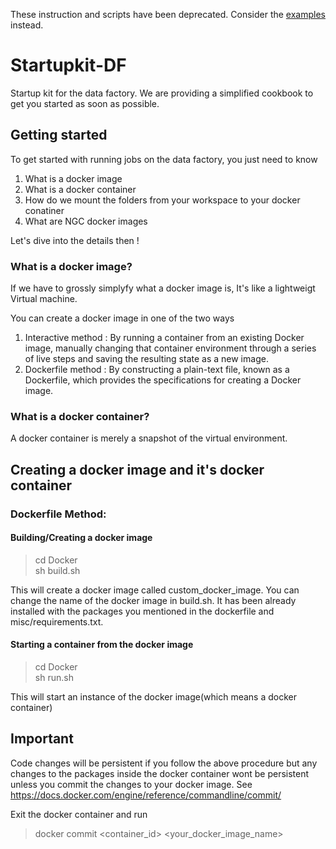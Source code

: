 
These instruction and scripts have been deprecated. Consider the [examples](../examples/README.md) instead.  

# Startupkit-DF

Startup kit for the data factory. We are providing a simplified cookbook to get you started as soon as possible.

## Getting started 

To get started with running jobs on the data factory,  you just need to know 

1. What is a docker image 
2. What is a docker container
3. How do we mount the folders from your workspace to your docker conatiner
4. What are NGC docker images


Let's dive into the details then ! 

### What is a docker image?

If we have to grossly simplyfy what a docker image is, It's  like a lightweigt Virtual machine.

You can create a docker image in one of the two ways

1. Interactive method : By running a container from an existing Docker image, manually changing that container environment through a series of live steps and saving the resulting state as a new image.
2. Dockerfile method : By constructing a plain-text file, known as a Dockerfile, which provides the specifications for creating a Docker image.


### What is a docker container?

A docker container is merely a snapshot of the virtual environment.  


## Creating a docker image and it's docker container

### Dockerfile Method:

#### Building/Creating a docker image

> cd Docker  
> sh build.sh 

This will create a docker image called custom\_docker\_image. You can change the name of the docker image in build.sh. It has been already installed with the packages you mentioned in the dockerfile and misc/requirements.txt.

#### Starting a container from the docker image

> cd Docker  
> sh run.sh

This will start an instance of the docker image(which means a docker container)

## Important

Code changes will be persistent if you follow the above procedure but any changes to the packages inside the docker container wont be persistent unless you commit the changes to your docker image. See https://docs.docker.com/engine/reference/commandline/commit/
 
Exit the docker container and run 
 
> docker commit  <container_id> <your_docker_image_name> 


